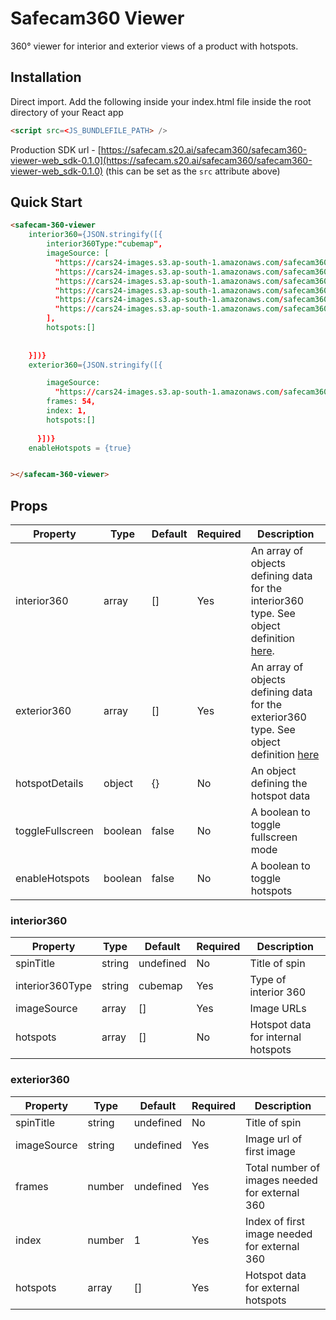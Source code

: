 # Safecam360 Viewer

360° viewer for interior and exterior views of a product with hotspots. 

## Installation
Direct import. Add the following inside your index.html file inside the root directory of your React app

```html
<script src=<JS_BUNDLEFILE_PATH> />
```

Production SDK url - [https://safecam.s20.ai/safecam360/safecam360-viewer-web_sdk-0.1.0](https://safecam.s20.ai/safecam360/safecam360-viewer-web_sdk-0.1.0) (this can be set as the ```src``` attribute above)

## Quick Start

```html
<safecam-360-viewer 
    interior360={JSON.stringify([{
        interior360Type:"cubemap",
        imageSource: [
          "https://cars24-images.s3.ap-south-1.amazonaws.com/safecam360/mt27xq/hd/interior_360/pz.jpg",
          "https://cars24-images.s3.ap-south-1.amazonaws.com/safecam360/mt27xq/hd/interior_360/px.jpg",
          "https://cars24-images.s3.ap-south-1.amazonaws.com/safecam360/mt27xq/hd/interior_360/nz.jpg",
          "https://cars24-images.s3.ap-south-1.amazonaws.com/safecam360/mt27xq/hd/interior_360/nx.jpg",
          "https://cars24-images.s3.ap-south-1.amazonaws.com/safecam360/mt27xq/hd/interior_360/py.jpg",
          "https://cars24-images.s3.ap-south-1.amazonaws.com/safecam360/mt27xq/hd/interior_360/ny.jpg",
        ],
        hotspots:[]
                    
  
    }])}
    exterior360={JSON.stringify([{

        imageSource:
          "https://cars24-images.s3.ap-south-1.amazonaws.com/safecam360/mt27xq/hd/exterior/{frame}.jpg",
        frames: 54,
        index: 1,
        hotspots:[]
                   
      }])}
    enableHotspots = {true}


></safecam-360-viewer>
```

## Props

| Property    | Type  | Default   |   Required   |    Description                                                |
|-------------|-------|-----------|---------|------------------------------------------------------------|
| interior360 | array | [] | Yes | An array of objects defining data for the interior360 type. See object definition [here](#interior360). | 
| exterior360 | array | [] | Yes | An array of objects defining data for the exterior360 type. See object definition [here](#exterior360) |
| hotspotDetails | object | {} | No | An object defining the hotspot data |
| toggleFullscreen | boolean | false | No | A boolean to toggle fullscreen mode |
| enableHotspots | boolean | false | No |A boolean to toggle hotspots |


### interior360

|   Property   |   Type   |   Default   | Required   | Description                        |
|-----------------|--------|-----------|------|------------------------------------|
| spinTitle       | string | undefined | No | Title of spin                      |
| interior360Type | string | cubemap   | Yes | Type of interior 360               |
| imageSource     | array  | [] | Yes | Image URLs                         |
| hotspots        | array  | []        | No | Hotspot data for internal hotspots |


### exterior360

|   Property   |   Type   |   Default   | Required   | Description                        |
|-----------------|--------|-----------|------|------------------------------------|
| spinTitle   | string | undefined | No |Title of spin                                  |
| imageSource | string | undefined    | Yes | Image url of first image                       |
| frames      | number | undefined    | Yes | Total number of images needed for external 360 |
| index       | number | 1            | Yes|Index of first image needed for external 360   |
| hotspots    | array  | []           | Yes| Hotspot data for external hotspots             |


